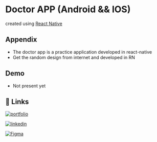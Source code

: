 
# Doctor APP (Android && IOS)
created using [React Native](https://reactnative.dev/)




## Appendix

- The doctor app is a practice application developed in react-native
- Get the random design from internet and developed in RN


## Demo
- Not present yet

## 🔗 Links

[![portfolio](https://img.shields.io/badge/my_portfolio-000?style=for-the-badge&logo=ko-fi&logoColor=white)](https://katherineoelsner.com/)

[![linkedin](https://img.shields.io/badge/linkedin-0A66C2?style=for-the-badge&logo=linkedin&logoColor=white)](https://www.linkedin.com/in/shubham-sarode-09456a214/)

[![Figma](./src/assets/images/figma.jpg/width=100&&height=100)](https://www.figma.com/file/i3dcOI6RDLRLAKSseVuaTo/Doctor-Booking-Mobile-App-(Community)-(Copy)-(Copy)?node-id=1910%3A7898&mode=dev)


